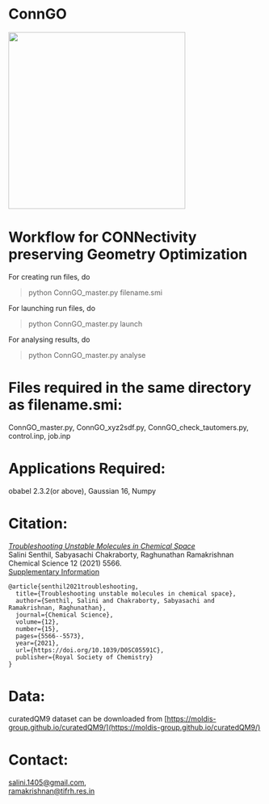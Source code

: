 # ConnGO

<a>
<img src="https://github.com/raghurama123/ConnGO/blob/master/conngo.gif"  height="350">
</a>

Workflow for CONNectivity preserving Geometry Optimization
==========================================================

For creating run files, do
> python ConnGO_master.py  filename.smi


For launching run files, do
> python ConnGO_master.py launch


For analysing results, do
> python  ConnGO_master.py  analyse


Files required in the same directory as filename.smi:
=====================================================
ConnGO_master.py,
ConnGO_xyz2sdf.py,
ConnGO_check_tautomers.py,
control.inp,
job.inp

Applications Required:
=======================
obabel 2.3.2(or above),
Gaussian 16,
Numpy

Citation:
=========
[_Troubleshooting Unstable Molecules in Chemical Space_](https://doi.org/10.1039/D0SC05591C)     
Salini Senthil, Sabyasachi Chakraborty, Raghunathan Ramakrishnan    
Chemical Science 12 (2021) 5566.      
[Supplementary Information](https://www.rsc.org/suppdata/d0/sc/d0sc05591c/d0sc05591c1.pdf?_ga=2.131971783.991549754.1627539948-1555635634.1627451674)

```
@article{senthil2021troubleshooting,
  title={Troubleshooting unstable molecules in chemical space},
  author={Senthil, Salini and Chakraborty, Sabyasachi and Ramakrishnan, Raghunathan},
  journal={Chemical Science},
  volume={12},
  number={15},
  pages={5566--5573},
  year={2021},
  url={https://doi.org/10.1039/D0SC05591C},
  publisher={Royal Society of Chemistry}
}
```


Data:
=====
curatedQM9 dataset can be downloaded from [https://moldis-group.github.io/curatedQM9/](https://moldis-group.github.io/curatedQM9/)
  
Contact:
========
salini.1405@gmail.com,  
ramakrishnan@tifrh.res.in


</div>
